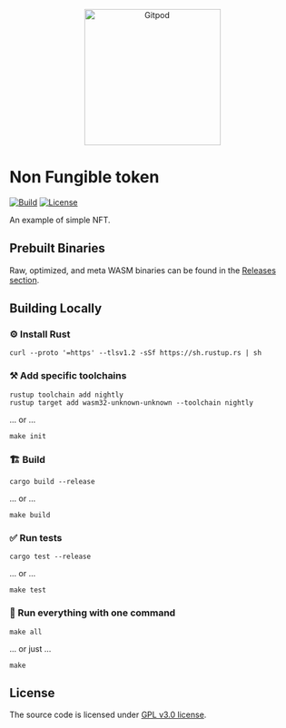 <p align="center">
  <a href="https://gitpod.io/#https://github.com/gear-academy/non-fungible-token" target="_blank">
    <img src="https://gitpod.io/button/open-in-gitpod.svg" width="240" alt="Gitpod">
  </a>
</p>

# Non Fungible token

[![Build][build_badge]][build_href]
[![License][lic_badge]][lic_href]

[build_badge]: https://github.com/gear-academy/non-fungible-token/workflows/Build/badge.svg
[build_href]: https://github.com/gear-academy/non-fungible-token/actions/workflows/build.yml

[lic_badge]: https://img.shields.io/badge/License-GPL%203.0-success
[lic_href]: https://github.com/gear-academy/non-fungible-token/blob/master/LICENSE


An example of simple NFT.

## Prebuilt Binaries

Raw, optimized, and meta WASM binaries can be found in the [Releases section](https://github.com/gear-academy/non-fungible-token/releases/tag/build).

## Building Locally

### ⚙️ Install Rust

```shell
curl --proto '=https' --tlsv1.2 -sSf https://sh.rustup.rs | sh
```

### ⚒️ Add specific toolchains

```shell
rustup toolchain add nightly
rustup target add wasm32-unknown-unknown --toolchain nightly
```

... or ...

```shell
make init
```

### 🏗️ Build

```shell
cargo build --release
```

... or ...

```shell
make build
```

### ✅ Run tests

```shell
cargo test --release
```

... or ...

```shell
make test
```

### 🚀 Run everything with one command

```shell
make all
```

... or just ...

```shell
make
```

## License

The source code is licensed under [GPL v3.0 license](LICENSE).

